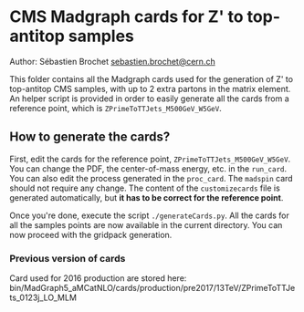 # CMS Madgraph cards for Z' to top-antitop samples

Author: Sébastien Brochet <sebastien.brochet@cern.ch>

This folder contains all the Madgraph cards used for the generation of Z' to top-antitop CMS samples, with up to 2 extra partons in the matrix element. 
An helper script is provided in order to easily generate all the cards from a reference point, which is `ZPrimeToTTJets_M500GeV_W5GeV`.

## How to generate the cards?

First, edit the cards for the reference point, `ZPrimeToTTJets_M500GeV_W5GeV`. You can change the PDF, the center-of-mass energy, etc. in the `run_card`. You can also edit the process generated in the `proc_card`. The `madspin` card should not require any change. The content of the `customizecards` file is generated automatically, but **it has to be correct for the reference point**.

Once you're done, execute the script `./generateCards.py`. All the cards for all the samples points are now available in the current directory. You can now proceed with the gridpack generation.

### Previous version of cards
Card used for 2016 production are stored here:
bin/MadGraph5_aMCatNLO/cards/production/pre2017/13TeV/ZPrimeToTTJets_0123j_LO_MLM
 